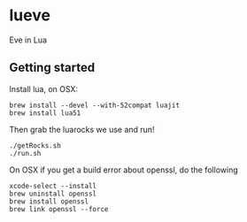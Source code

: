 # lueve
Eve in Lua

## Getting started

Install lua, on OSX:

```
brew install --devel --with-52compat luajit
brew install lua51
```

Then grab the luarocks we use and run!

```
./getRocks.sh
./run.sh

```

On OSX if you get a build error about openssl, do the following

```
xcode-select --install
brew uninstall openssl
brew install openssl
brew link openssl --force
```
